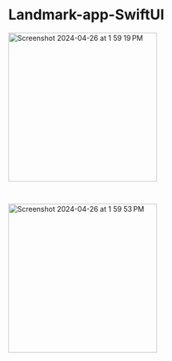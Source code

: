 # Landmark-app-SwiftUI

<img width="297" alt="Screenshot 2024-04-26 at 1 59 19 PM" src="https://github.com/Omveer99/Landmark-app-SwiftUI/assets/109145701/08bc9371-9645-41f1-8cdf-034206a3afa2"> <pre> </pre>
<img width="297" alt="Screenshot 2024-04-26 at 1 59 53 PM" src="https://github.com/Omveer99/Landmark-app-SwiftUI/assets/109145701/d9adbf90-6943-467a-88a5-4bd11ea5449f">
